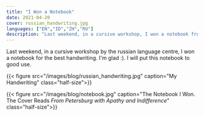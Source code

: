 ```yaml
---
title: "I Won a Notebook"
date: 2021-04-20
cover: russian_handwriting.jpg
languages: ["EN","ID","ZH","RU"]
description: "Last weekend, in a cursive workshop, I won a notebook from the russian language centre..."
---
```


Last weekend, in a cursive workshop by the russian language centre, I won a notebook for the best handwriting. 
I'm glad :). I will put this notebook to good use. 

{{< figure src="/images/blog/russian_handwriting.jpg" caption="My Handwriting" class="half-size">}}

{{< figure src="/images/blog/notebook.jpg" caption="The Notebook I Won. The Cover Reads *From Petersburg with Apathy and Indifference*" class="half-size">}}
